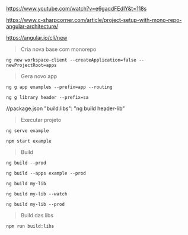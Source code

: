 https://www.youtube.com/watch?v=e6gaqdFEdIY&t=118s

https://www.c-sharpcorner.com/article/project-setup-with-mono-repo-angular-architecture/

https://angular.io/cli/new

> Cria nova base com monorepo
```propeties
ng new workspace-client --createApplication=false --newProjectRoot=apps
```

> Gera novo app
```propeties
ng g app examples --prefix=app --routing
```

```propeties
ng g library header --prefix=sa
```

//package.json
"build:libs": "ng build header-lib"

> Executar projeto
```propeties
ng serve example
```
```propeties
npm start example
```



> Build
```propeties
ng build --prod
```
```propeties
ng build --apps example --prod
```
```propeties
ng build my-lib
```
```propeties
ng build my-lib --watch
```
```propeties
ng build my-lib --prod
```

> Build das libs
```propeties
npm run build:libs
```

